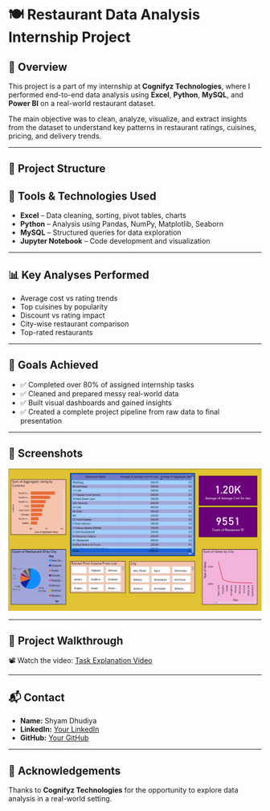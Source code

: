 # 🍽️ Restaurant Data Analysis Internship Project

## 📌 Overview
This project is a part of my internship at **Cognifyz Technologies**, where I performed end-to-end data analysis using **Excel**, **Python**, **MySQL**, and **Power BI** on a real-world restaurant dataset.

The main objective was to clean, analyze, visualize, and extract insights from the dataset to understand key patterns in restaurant ratings, cuisines, pricing, and delivery trends.

---

## 📂 Project Structure

## 🧰 Tools & Technologies Used

- **Excel** – Data cleaning, sorting, pivot tables, charts  
- **Python** – Analysis using Pandas, NumPy, Matplotlib, Seaborn  
- **MySQL** – Structured queries for data exploration  
- **Jupyter Notebook** – Code development and visualization  

---

## 📊 Key Analyses Performed

- Average cost vs rating trends
- Top cuisines by popularity
- Discount vs rating impact
- City-wise restaurant comparison
- Top-rated restaurants

---

## 🎯 Goals Achieved

- ✅ Completed over 80% of assigned internship tasks  
- ✅ Cleaned and prepared messy real-world data  
- ✅ Built visual dashboards and gained insights  
- ✅ Created a complete project pipeline from raw data to final presentation  

---

## 📸 Screenshots
 
![Power BI Dashboard](screenshots/Dashboard.png)

---

## 🎥 Project Walkthrough

📽️ Watch the video: [Task Explanation Video](link-to-your-video-on-Drive-or-YouTube)

---

## 📬 Contact

- **Name:** Shyam Dhudiya
- **LinkedIn:** [Your LinkedIn](https://www.linkedin.com/in/shyam-dhudiya)  
- **GitHub:** [Your GitHub](https://github.com/shyamdhudiya)  

---

## 🙏 Acknowledgements

Thanks to **Cognifyz Technologies** for the opportunity to explore data analysis in a real-world setting.
